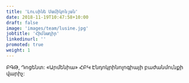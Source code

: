 ```yaml
---
title: 'Լուսինե Մամիկոնյան'
date: 2018-11-19T10:47:58+10:00
draft: false
image: 'images/team/lusine.jpg'
jobtitle: 'Հիմնադիր'
linkedinurl: ''
promoted: true
weight: 1
---
```


ԲԳԹ, Դոցենտ: «Արմենիա» ՀԲԿ Էնդոկրինոլոգիայի բաժանմունքի վարիչ:
